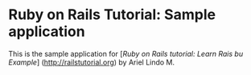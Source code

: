 # Ruby on Rails Tutorial: Sample application

This is the sample application for
[*Ruby on Rails tutorial: Learn Rais bu Example*] (http://railstutorial.org)
by Ariel Lindo M.